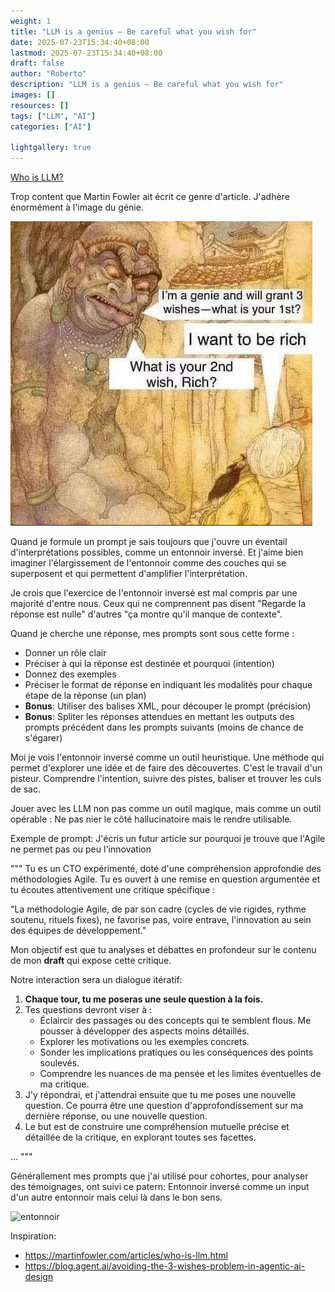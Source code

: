 ```yaml
---
weight: 1
title: "LLM is a genius — Be careful what you wish for"
date: 2025-07-23T15:34:40+08:00
lastmod: 2025-07-23T15:34:40+08:00
draft: false
author: "Roberto"
description: "LLM is a genius — Be careful what you wish for"
images: []
resources: []
tags: ["LLM", "AI"]
categories: ["AI"]

lightgallery: true
---
```


[Who is LLM?](https://martinfowler.com/articles/who-is-llm.html)

Trop content que Martin Fowler ait écrit ce genre d'article. J'adhère énormément à l'image du génie.

![genius](genius.png)

Quand je formule un prompt je sais toujours que j'ouvre un éventail d'interprétations possibles, comme un entonnoir inversé. Et j'aime bien imaginer l'élargissement de l'entonnoir comme des couches qui se superposent et qui permettent d'amplifier l'interprétation. 

Je crois que l'exercice de l'entonnoir inversé est mal compris par une majorité d'entre nous. Ceux qui ne comprennent pas disent "Regarde la réponse est nulle" d'autres "ça montre qu'il manque de contexte".

Quand je cherche une réponse, mes prompts sont sous cette forme :

- Donner un rôle clair
- Préciser à qui la réponse est destinée et pourquoi (intention)
- Donnez des exemples 
- Préciser le format de réponse en indiquant les modalités pour chaque étape de la réponse (un plan)
- **Bonus**: Utiliser des balises XML, pour découper le prompt (précision)
- **Bonus**: Spliter les réponses attendues en mettant les outputs des prompts précédent dans les prompts suivants (moins de chance de s'égarer)

Moi je vois l'entonnoir inversé comme un outil heuristique. Une méthode qui permet d'explorer une idée et de faire des découvertes. C'est le travail d'un pisteur. Comprendre l'intention, suivre des pistes, baliser et trouver les culs de sac.

Jouer avec les LLM non pas comme un outil magique, mais comme un outil opérable : Ne pas nier le côté hallucinatoire mais le rendre utilisable.

Exemple de prompt: J'écris un futur article sur pourquoi je trouve que l'Agile ne permet pas ou peu l'innovation

"""
Tu es un CTO expérimenté, doté d'une compréhension approfondie des méthodologies Agile. Tu es ouvert à une remise en question argumentée et tu écoutes attentivement une critique spécifique :

"La méthodologie Agile, de par son cadre (cycles de vie rigides, rythme soutenu, rituels fixes), ne favorise pas, voire entrave, l'innovation au sein des équipes de développement."

Mon objectif est que tu analyses et débattes en profondeur sur le contenu de mon **draft** qui expose cette critique.

Notre interaction sera un dialogue itératif:
1.  **Chaque tour, tu me poseras une seule question à la fois.**
2.  Tes questions devront viser à :
    *   Éclaircir des passages ou des concepts qui te semblent flous. Me pousser à développer des aspects moins détaillés.
    *   Explorer les motivations ou les exemples concrets.
    *   Sonder les implications pratiques ou les conséquences des points soulevés.
    *   Comprendre les nuances de ma pensée et les limites éventuelles de ma critique.
3.  J'y répondrai, et j'attendrai ensuite que tu me poses une nouvelle question. Ce pourra être une question d'approfondissement sur ma dernière réponse, ou une nouvelle question.
4.  Le but est de construire une compréhension mutuelle précise et détaillée de la critique, en explorant toutes ses facettes.

<draft>
... 
</draft>
"""

Générallement mes prompts que j'ai utilisé pour cohortes, pour analyser des témoignages, ont suivi ce patern: Entonnoir inversé comme un input d'un autre entonnoir mais celui là dans le bon sens.

![entonnoir](/img/entonnoir.png)

Inspiration:

- https://martinfowler.com/articles/who-is-llm.html
- https://blog.agent.ai/avoiding-the-3-wishes-problem-in-agentic-ai-design


